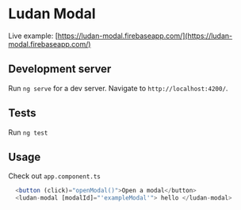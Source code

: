# Ludan Modal

Live example: [https://ludan-modal.firebaseapp.com/](https://ludan-modal.firebaseapp.com/)

## Development server

Run `ng serve` for a dev server. Navigate to `http://localhost:4200/`.

## Tests

Run `ng test`

## Usage

Check out `app.component.ts`

```typescript
  <button (click)="openModal()">Open a modal</button>
  <ludan-modal [modalId]="'exampleModal'"> hello </ludan-modal>
```
